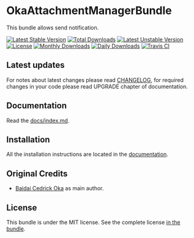 OkaAttachmentManagerBundle
=========================

This bundle allows send notification.

[![Latest Stable Version](https://poser.pugx.org/coka/attachment-manager-bundle/v/stable)](https://packagist.org/packages/coka/attachment-manager-bundle)
[![Total Downloads](https://poser.pugx.org/coka/attachment-manager-bundle/downloads)](https://packagist.org/packages/coka/attachment-manager-bundle)
[![Latest Unstable Version](https://poser.pugx.org/coka/attachment-manager-bundle/v/unstable)](https://packagist.org/packages/coka/attachment-manager-bundle)
[![License](https://poser.pugx.org/coka/attachment-manager-bundle/license)](https://packagist.org/packages/coka/attachment-manager-bundle)
[![Monthly Downloads](https://poser.pugx.org/coka/attachment-manager-bundle/d/monthly)](https://packagist.org/packages/coka/attachment-manager-bundle)
[![Daily Downloads](https://poser.pugx.org/coka/attachment-manager-bundle/d/daily)](https://packagist.org/packages/coka/attachment-manager-bundle)
[![Travis CI](https://travis-ci.org/CedrickOka/attachment-manager-bundle.svg?branch=master)](https://travis-ci.org/CedrickOka/attachment-manager-bundle)

Latest updates
--------------

For notes about latest changes please read [CHANGELOG](CHANGELOG.md), for required changes in your code please read UPGRADE chapter of documentation.

Documentation
-------------

Read the [docs/index.md](docs/index.md).

Installation
------------

All the installation instructions are located in the [documentation](docs/index.md).

Original Credits
----------------

* [Baidai Cedrick Oka](https://github.com/CedrickOka) as main author.

License
-------

This bundle is under the MIT license. See the complete license [in the bundle](LICENSE).
